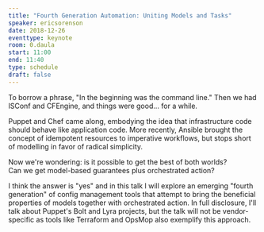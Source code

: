 ```yaml
---
title: "Fourth Generation Automation: Uniting Models and Tasks"
speaker: ericsorenson
date: 2018-12-26
eventtype: keynote
room: 0.daula
start: 11:00
end: 11:40
type: schedule
draft: false
---
```


To borrow a phrase, "In the beginning was the command line." Then we had ISConf and CFEngine, and things were good... for a while.  

Puppet and Chef came along, embodying the idea that infrastructure code should behave like application code.  More 
recently, Ansible brought the concept of idempotent resources to imperative workflows, but stops short of modelling in 
favor of radical simplicity.  

Now we're wondering: is it possible to get the best of both worlds?  
Can we get model-based guarantees plus orchestrated action?  

I think the answer is "yes" and in this talk I will explore an emerging "fourth generation" of config management tools 
that attempt to bring the beneficial properties of models together with orchestrated action. In full disclosure, I'll 
talk about Puppet's Bolt and Lyra projects, but the talk will not be vendor-specific as tools like Terraform and OpsMop 
also exemplify this approach.

